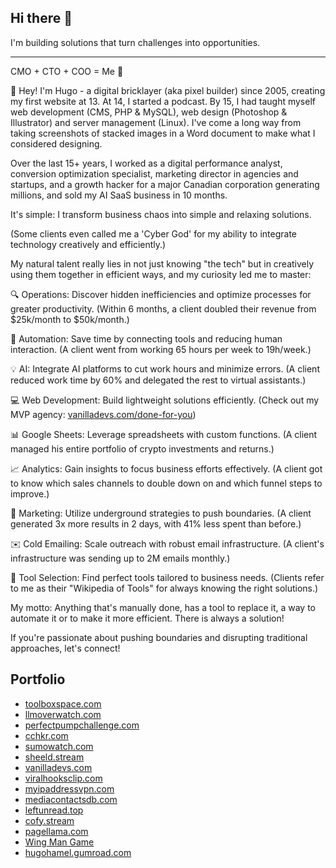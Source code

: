 ## Hi there 👋

<!--
**hugohamelcom/hugohamelcom** is a ✨ _special_ ✨ repository because its `README.md` (this file) appears on your GitHub profile.

Here are some ideas to get you started:

- 🔭 I’m currently working on ...
- 🌱 I’m currently learning ...
- 👯 I’m looking to collaborate on ...
- 🤔 I’m looking for help with ...
- 💬 Ask me about ...
- 📫 How to reach me: ...
- 😄 Pronouns: ...
- ⚡ Fun fact: ...
-->

I'm building solutions that turn challenges into opportunities.

-------------------------------------------------------------------

CMO + CTO + COO = Me 👋

👋 Hey! I'm Hugo - a digital bricklayer (aka pixel builder) since 2005, creating my first website at 13. At 14, I started a podcast. By 15, I had taught myself web development (CMS, PHP & MySQL), web design (Photoshop & Illustrator) and server management (Linux). I've come a long way from taking screenshots of stacked images in a Word document to make what I considered designing.

Over the last 15+ years, I worked as a digital performance analyst, conversion optimization specialist, marketing director in agencies and startups, and a growth hacker for a major Canadian corporation generating millions, and sold my AI SaaS business in 10 months.

It's simple: I transform business chaos into simple and relaxing solutions.

(Some clients even called me a 'Cyber God' for my ability to integrate technology creatively and efficiently.)

My natural talent really lies in not just knowing "the tech" but in creatively using them together in efficient ways, and my curiosity led me to master:

🔍 Operations: Discover hidden inefficiencies and optimize processes for greater productivity. (Within 6 months, a client doubled their revenue from $25k/month to $50k/month.)

🤖 Automation: Save time by connecting tools and reducing human interaction. (A client went from working 65 hours per week to 19h/week.)

💡 AI: Integrate AI platforms to cut work hours and minimize errors. (A client reduced work time by 60% and delegated the rest to virtual assistants.)

💻 Web Development: Build lightweight solutions efficiently. (Check out my MVP agency: [vanilladevs.com/done-for-you](https://vanilladevs.com/done-for-you))

📊 Google Sheets: Leverage spreadsheets with custom functions. (A client managed his entire portfolio of crypto investments and returns.)

📈 Analytics: Gain insights to focus business efforts effectively. (A client got to know which sales channels to double down on and which funnel steps to improve.)

📢 Marketing: Utilize underground strategies to push boundaries. (A client generated 3x more results in 2 days, with 41% less spent than before.)

✉️ Cold Emailing: Scale outreach with robust email infrastructure. (A client's infrastructure was sending up to 2M emails monthly.)

🔧 Tool Selection: Find perfect tools tailored to business needs. (Clients refer to me as their "Wikipedia of Tools" for always knowing the right solutions.)

My motto: Anything that's manually done, has a tool to replace it, a way to automate it or to make it more efficient. There is always a solution!

If you're passionate about pushing boundaries and disrupting traditional approaches, let's connect!

## Portfolio
- [toolboxspace.com](https://toolboxspace.com/)
- [llmoverwatch.com](https://llmoverwatch.com/)
- [perfectpumpchallenge.com](https://perfectpumpchallenge.com/)
- [cchkr.com](https://cchkr.com/)
- [sumowatch.com](https://sumowatch.com/)
- [sheeld.stream](https://sheeld.stream/)
- [vanilladevs.com](https://vanilladevs.com/)
- [viralhooksclip.com](https://viralhooksclip.com/)
- [myipaddressvpn.com](https://myipaddressvpn.com/)
- [mediacontactsdb.com](https://mediacontactsdb.com/)
- [leftunread.top](https://leftunread.top/)
- [cofy.stream](https://cofy.stream/)
- [pagellama.com](https://pagellama.com/)
- [Wing Man Game](https://hugohamelcom.github.io/wing-man-game/)
- [hugohamel.gumroad.com](https://hugohamel.gumroad.com/)

